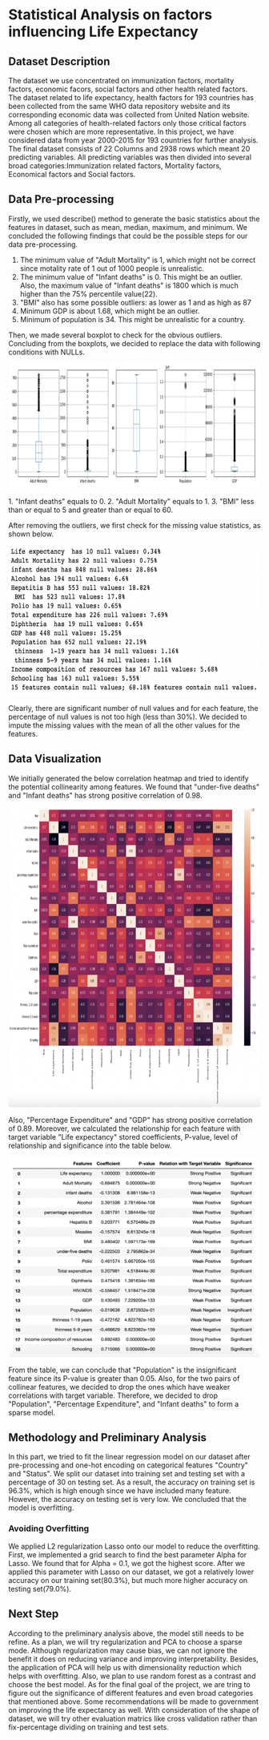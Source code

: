 # Statistical Analysis on factors influencing Life Expectancy
## Dataset Description
   The dataset we use concentrated on immunization factors, mortality factors, economic facors, social factors and other health related factors. The dataset related to life expectancy, health factors for 193 countries has been collected from the same WHO data repository website and its corresponding economic data was collected from United Nation website. Among all categories of health-related factors only those critical factors were chosen which are more representative. In this project, we have considered data from year 2000-2015 for 193 countries for further analysis. The final dataset consists of 22 Columns and 2938 rows which meant 20 predicting variables. All predicting variables was then divided into several broad categories:Immunization related factors, Mortality factors, Economical factors and Social factors.
## Data Pre-processing
  Firstly, we used describe() method to generate the basic statistics about the features in dataset, such as mean, median, maximum, and minimum. We concluded the following findings that could be the possible steps for our data pre-processing. 
  1. The minimum value of "Adult Mortality" is 1, which might not be correct since motality rate of 1 out of 1000 people is unrealistic. 
  2. The minimum value of  "Infant deaths" is 0. This might be an outlier. Also, the maximum value of "Infant deaths" is 1800 which is much higher than the 75%          percentile value(22).
  3. "BMI" also has some possible outliers: as lower as 1 and as high as 87
  4. Minimum GDP is about 1.68, which might be an outlier.
  5. Minimum of population is 34. This might be unrealistic for a country.
  
  

  Then, we made several boxplot to check for the obvious outliers. Concluding from the boxplots, we decided to replace the data with following conditions with NULLs.
<p align = "center">
  <img src = "/Images/Boxplot" width = "600" height = "250">
</p>  
  1. "Infant deaths" equals to 0.
  2. "Adult Mortality" equals to 1.
  3. "BMI" less than or equal to 5 and greater than or equal to 60.

  After removing the outliers, we first check for the missing value statistics, as shown below. 
<p align = "center">
  <img src = "/Images/Missing Value Statistics" width = "600" height = "300">
</p>

   Clearly, there are significant number of null values and for each feature, the percentage of null values is not too high (less than 30%). We decided to impute the missing values with the mean of all the other values for the features. 
   
## Data Visualization
   We initially generated the below correlation heatmap and tried to identify the potential collinearity among features. We found that "under-five deaths" and "Infant deaths" has strong positive correlation of 0.98. 
<p align = "center">
  <img src = "/Images/Heatmap" width = "800" height = "600">
</p>
   Also, "Percentage Expenditure" and "GDP" has strong positive correlation of 0.89. Moreover, we calculated the relationship for each feature with target variable "Life expectancy" stored coefficients, P-value, level of relationship and significance into the table below. 
<p align = "center">
  <img src = "/Images/Correlation Table" width = "500" height = "400">
</p>
   
   From the table, we can conclude that "Population" is the insignificant feature since its P-value is greater than 0.05. Also, for the two pairs of collinear features, we decided to drop the ones which have weaker correlations with target variable. Therefore, we decided to drop "Population", "Percentage Expenditure", and "Infant deaths" to form a sparse model. 
## Methodology and Preliminary Analysis
   In this part, we tried to fit the linear regression model on our dataset after pre-processing and one-hot encoding on categorical features "Country" and "Status". We split our dataset into training set and testing set with a percentage of 30 on testing set. As a result, the accuracy on training set is 96.3%, which is high enough since we have included many feature. However, the accuracy on testing set is very low. We concluded that the model is overfitting. 
### Avoiding Overfitting
   We applied L2 regularization Lasso onto our model to reduce the overfitting. First, we implemented a grid search to find the best parameter Alpha for Lasso. We found that for Alpha = 0.1, we got the highest score. After we applied this parameter with Lasso on our dataset, we got a relatively lower accuracy on our training set(80.3%), but much more higher accuracy on testing set(79.0%).
   
## Next Step
According to the preliminary analysis above, the model still needs to be refine. As a plan, we will try regularization and PCA to choose a sparse mode. Although regularization may cause bias, we can not ignore the benefit it does on reducing variance and improving interpretability. Besides, the application of PCA will help us with dimensionality reduction which helps with overfitting. Also, we plan to use random forest as a contrast and choose the best model. As for the final goal of the project, we are tring to figure out the significance of different features and even broad categories that mentioned above. Some recommendations will be made to government on improving the life expectancy as well. With consideration of the shape of dataset, we will try other evaluation matrics like cross validation rather than fix-percentage dividing on training and test sets.
   

